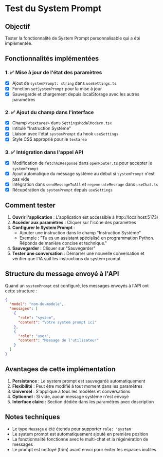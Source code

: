 # Test du System Prompt

## Objectif
Tester la fonctionnalité de System Prompt personnalisable qui a été implémentée.

## Fonctionnalités implémentées

### 1. ✅ Mise à jour de l'état des paramètres
- [x] Ajout de `systemPrompt: string` dans `useSettings.ts`
- [x] Fonction `setSystemPrompt` pour la mise à jour
- [x] Sauvegarde et chargement depuis localStorage avec les autres paramètres

### 2. ✅ Ajout du champ dans l'interface
- [x] Champ `<textarea>` dans `SettingsModalModern.tsx`
- [x] Intitulé "Instruction Système"
- [x] Liaison avec l'état `systemPrompt` du hook `useSettings`
- [x] Style CSS approprié pour le `textarea`

### 3. ✅ Intégration dans l'appel API
- [x] Modification de `fetchAIResponse` dans `openRouter.ts` pour accepter le `systemPrompt`
- [x] Ajout automatique du message système au début si `systemPrompt` n'est pas vide
- [x] Intégration dans `sendMessageToAll` et `regenerateMessage` dans `useChat.ts`
- [x] Récupération du `systemPrompt` depuis `useSettings`

## Comment tester

1. **Ouvrir l'application** : L'application est accessible à http://localhost:5173/
2. **Accéder aux paramètres** : Cliquer sur l'icône des paramètres
3. **Configurer le System Prompt** : 
   - Ajouter une instruction dans le champ "Instruction Système"
   - Exemple : "Tu es un assistant spécialisé en programmation Python. Réponds de manière concise et technique."
4. **Sauvegarder** : Cliquer sur "Sauvegarder"
5. **Tester une conversation** : Démarrer une nouvelle conversation et vérifier que l'IA suit les instructions du system prompt

## Structure du message envoyé à l'API

Quand un `systemPrompt` est configuré, les messages envoyés à l'API ont cette structure :

```json
{
  "model": "nom-du-modele",
  "messages": [
    {
      "role": "system", 
      "content": "Votre system prompt ici"
    },
    {
      "role": "user",
      "content": "Message de l'utilisateur"
    }
  ]
}
```

## Avantages de cette implémentation

1. **Persistance** : Le system prompt est sauvegardé automatiquement
2. **Flexibilité** : Peut être modifié à tout moment dans les paramètres
3. **Universel** : S'applique à tous les modèles et conversations
4. **Optionnel** : Si vide, aucun message système n'est envoyé
5. **Interface claire** : Section dédiée dans les paramètres avec description

## Notes techniques

- Le type `Message` a été étendu pour supporter `role: 'system'`
- Le system prompt est automatiquement ajouté en première position
- La fonctionnalité fonctionne avec le multi-chat et la régénération de messages
- Le prompt est nettoyé (trim) avant envoi pour éviter les espaces inutiles
